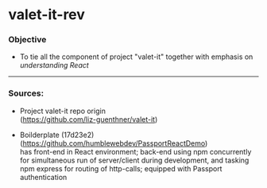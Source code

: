 # valet-it-rev

### Objective

- To tie all the component of project "valet-it" together with emphasis on _understanding React_

---

### Sources:

- Project valet-it repo origin  
  (https://github.com/liz-guenthner/valet-it)

- Boilderplate (17d23e2)  
  (https://github.com/humblewebdev/PassportReactDemo)  
  has front-end in React environment; back-end using npm concurrently for simultaneous run of server/client during development, and tasking npm express for routing of http-calls; equipped with Passport authentication 

 